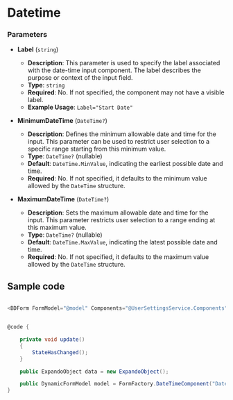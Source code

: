 ﻿# Datetime

### Parameters

- **Label** (`string`)
  - **Description**: This parameter is used to specify the label associated with the date-time input component. The label describes the purpose or context of the input field.
  - **Type**: `string`
  - **Required**: No. If not specified, the component may not have a visible label.
  - **Example Usage**: `Label="Start Date"`

- **MinimumDateTime** (`DateTime?`)
  - **Description**: Defines the minimum allowable date and time for the input. This parameter can be used to restrict user selection to a specific range starting from this minimum value.
  - **Type**: `DateTime?` (nullable)
  - **Default**: `DateTime.MinValue`, indicating the earliest possible date and time.
  - **Required**: No. If not specified, it defaults to the minimum value allowed by the `DateTime` structure.

- **MaximumDateTime** (`DateTime?`)
  - **Description**: Sets the maximum allowable date and time for the input. This parameter restricts user selection to a range ending at this maximum value.
  - **Type**: `DateTime?` (nullable)
  - **Default**: `DateTime.MaxValue`, indicating the latest possible date and time.
  - **Required**: No. If not specified, it defaults to the maximum value allowed by the `DateTime` structure.

## Sample code

````csharp

<BDForm FormModel="@model" Components="@UserSettingsService.Components" Value="@data" ValueChanged="@update"></BDForm>


@code {

    private void update()
    {
        StateHasChanged();
    }

    public ExpandoObject data = new ExpandoObject();

    public DynamicFormModel model = FormFactory.DateTimeComponent("DateTime", "$.dateTime");
}

````



